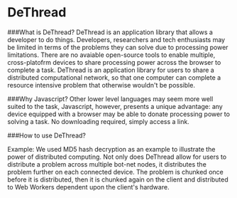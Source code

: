 # DeThread
###What is DeThread? 
DeThread is an application library that allows a developer to do things.
Developers, researchers and tech enthusiasts may be limited in terms of the problems they can solve due to processing power limitations.  There are no avaiable open-source tools to enable multiple, cross-platofrm devices to share processing power across the browser to complete a task. DeThread is an application library for users to share a distributed computational network, so that one computer can complete a resource intensive problem that otherwise wouldn't be possible.

###Why Javascript?
Other lower level languages may seem more well suited to the task, Javascript, however, presents a unique advantage:  any device equipped with a browser may be able to donate processing power to solving a task.  No downloading required, simply access a link. 

###How to use DeThread?

Example: 
  We used MD5 hash decryption as an example to illustrate the power of distributed computing.  Not only does DeThread allow for users to distribute a problem across multiple bot-net nodes, it distributes the problem further on each connected device. 
The problem is chunked once before it is distributed, then it is chunked again on the client and distributed to Web Workers dependent upon the client's hardware.
